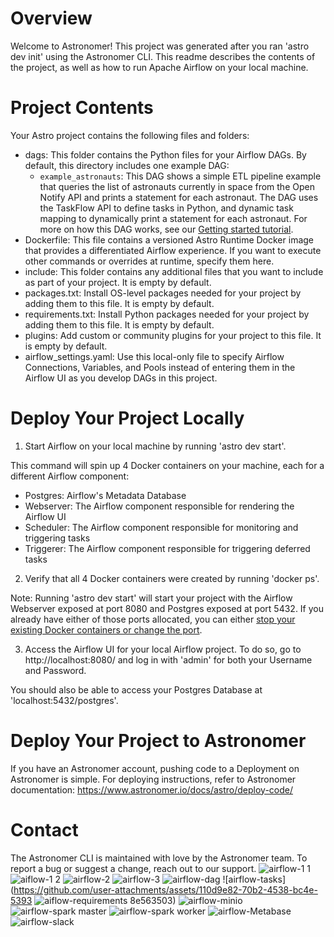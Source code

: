 Overview
========

Welcome to Astronomer! This project was generated after you ran 'astro dev init' using the Astronomer CLI. This readme describes the contents of the project, as well as how to run Apache Airflow on your local machine.

Project Contents
================

Your Astro project contains the following files and folders:

- dags: This folder contains the Python files for your Airflow DAGs. By default, this directory includes one example DAG:
    - `example_astronauts`: This DAG shows a simple ETL pipeline example that queries the list of astronauts currently in space from the Open Notify API and prints a statement for each astronaut. The DAG uses the TaskFlow API to define tasks in Python, and dynamic task mapping to dynamically print a statement for each astronaut. For more on how this DAG works, see our [Getting started tutorial](https://www.astronomer.io/docs/learn/get-started-with-airflow).
- Dockerfile: This file contains a versioned Astro Runtime Docker image that provides a differentiated Airflow experience. If you want to execute other commands or overrides at runtime, specify them here.
- include: This folder contains any additional files that you want to include as part of your project. It is empty by default.
- packages.txt: Install OS-level packages needed for your project by adding them to this file. It is empty by default.
- requirements.txt: Install Python packages needed for your project by adding them to this file. It is empty by default.
- plugins: Add custom or community plugins for your project to this file. It is empty by default.
- airflow_settings.yaml: Use this local-only file to specify Airflow Connections, Variables, and Pools instead of entering them in the Airflow UI as you develop DAGs in this project.

Deploy Your Project Locally
===========================

1. Start Airflow on your local machine by running 'astro dev start'.

This command will spin up 4 Docker containers on your machine, each for a different Airflow component:

- Postgres: Airflow's Metadata Database
- Webserver: The Airflow component responsible for rendering the Airflow UI
- Scheduler: The Airflow component responsible for monitoring and triggering tasks
- Triggerer: The Airflow component responsible for triggering deferred tasks

2. Verify that all 4 Docker containers were created by running 'docker ps'.

Note: Running 'astro dev start' will start your project with the Airflow Webserver exposed at port 8080 and Postgres exposed at port 5432. If you already have either of those ports allocated, you can either [stop your existing Docker containers or change the port](https://www.astronomer.io/docs/astro/cli/troubleshoot-locally#ports-are-not-available-for-my-local-airflow-webserver).

3. Access the Airflow UI for your local Airflow project. To do so, go to http://localhost:8080/ and log in with 'admin' for both your Username and Password.

You should also be able to access your Postgres Database at 'localhost:5432/postgres'.

Deploy Your Project to Astronomer
=================================

If you have an Astronomer account, pushing code to a Deployment on Astronomer is simple. For deploying instructions, refer to Astronomer documentation: https://www.astronomer.io/docs/astro/deploy-code/

Contact
=======

The Astronomer CLI is maintained with love by the Astronomer team. To report a bug or suggest a change, reach out to our support.
![airflow-1 1](https://github.com/user-attachments/assets/a8b5a9c9-2dbf-4ac4-bb23-48c39acf41e7)
![aiflow-1 2](https://github.com/user-attachments/assets/f5a093ea-91ab-411f-b84f-38c73aadfc6d)
![airflow-2](https://github.com/user-attachments/assets/70c39615-f1e4-4bb7-8765-6f9c5ac11c05)
![airflow-3](https://github.com/user-attachments/assets/51cd61a7-ba69-45c3-8e2a-f5aa54e4f823)
![airflow-dag](https://github.com/user-attachments/assets/475438d0-4d61-490e-b07c-533174550da5)
![airflow-tasks](https://github.com/user-attachments/assets/110d9e82-70b2-4538-bc4e-5393
![aiflow-requirements](https://github.com/user-attachments/assets/e69eb52f-9ba0-4ca2-9456-d578ec9b3efb)
8e563503)
![airflow-minio](https://github.com/user-attachments/assets/c0afb6d7-4ea9-4048-81c2-500332d02d13)
![airflow-spark master](https://github.com/user-attachments/assets/14cd31a6-d728-4b78-b45c-ad6ad9777deb)
![airflow-spark worker](https://github.com/user-attachments/assets/f0fc9afd-f136-43fa-a2ef-f6ceef6bce4a)
![airflow-Metabase](https://github.com/user-attachments/assets/b78bc287-570a-46ef-a9ef-88abf3d8bcb7)
![airflow-slack](https://github.com/user-attachments/assets/b1366660-c4f6-4965-a35b-22bff5f8fe0e)


